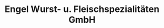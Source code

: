 ---
title: "Engel Wurst- u. Fleischspezialitäten GmbH"
url: /blankenheim/engel-wurst-u-fleischspezialitaeten-gmbh/
shop: Metzgerei
---